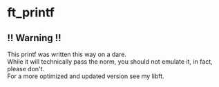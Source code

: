 # ft_printf

## !! Warning !!
This printf was written this way on a dare.  
While it will technically pass the norm, you should not emulate it, in fact, please don't.  
For a more optimized and updated version see my libft.
